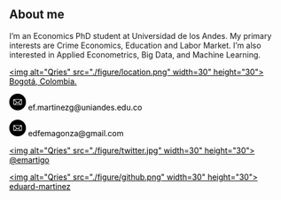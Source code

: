 ## About me

I’m an Economics PhD student at Universidad de los Andes. My primary interests are Crime Economics, Education and Labor Market. I’m also interested in Applied Econometrics, Big Data, and Machine Learning.

<!-- Location -->
<a href="https://www.google.com/maps/place/Bogotá/@4.6486259,-74.2478944,11z/data=!3m1!4b1!4m5!3m4!1s0x8e3f9bfd2da6cb29:0x239d635520a33914!8m2!3d4.7109886!4d-74.072092" style="color:black;"> <img alt="Qries" src="./figure/location.png" width=30" height="30">  Bogotá, Colombia.</a>

<!-- Correo -->
<p style="color:black"><img alt="Qries" src="./figure/correo.png" width=30" height="30"> ef.martinezg@uniandes.edu.co </img></p>

<!-- Correo -->
<p style="color:black"><img alt="Qries" src="./figure/correo.png" width=30" height="30"> edfemagonza@gmail.com </img></p>

<!-- Twitter -->
 <a href="https://twitter.com/emartigo" style="color:black;"> <img alt="Qries" src="./figure/twitter.jpg" width=30" height="30">  @emartigo</a> 

<!-- GitHub -->
<a href="https://github.com/eduard-martinez" style="color:black;"> <img alt="Qries" src="./figure/github.png" width=30" height="30">  eduard-martinez</a>




